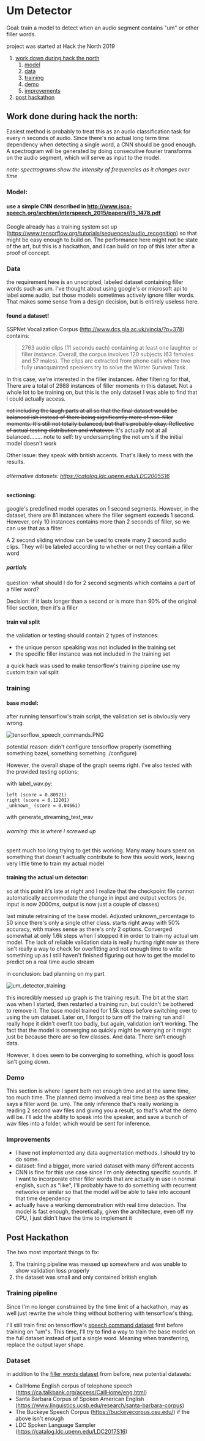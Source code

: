 # Um Detector

Goal: train a model to detect when an audio segment contains "um" or other filler words.

project was started at Hack the North 2019

1. [work down during hack the north](#work-done-during-hack-the-north:)
    1. [model](#model)
    2. [data](#data)
    3. [training](#training)
    4. [demo](#demo)
    5. [improvements](#improvements)
2. [post hackathon](#post-hackathon)

## Work done during hack the north:

Easiest method is probably to treat this as an audio classification task for every n seconds of audio. Since there's no actual long term time dependency when detecting a single word, a CNN should be good enough. A spectrogram will be generated by doing consecutive fourier transforms on the audio segment, which will serve as input to the model.

_note: spectrograms show the intensity of frequencies as it changes over time_

### Model:
#### use a simple CNN described in http://www.isca-speech.org/archive/interspeech_2015/papers/i15_1478.pdf

Google already has a training system set up (https://www.tensorflow.org/tutorials/sequences/audio_recognition) so that might be easy enough to build on. The performance here might not be state of the art, but this is a hackathon, and I can build on top of this later after a proof of concept.

### Data

the requirement here is an unscripted, labeled dataset containing filler words such as um. 
I've thought about using google's or microsoft api to label some audio, but those models sometimes actively ignore filler words. That makes some sense from a design decision, but is entirely useless here.

#### found a dataset!

SSPNet Vocalization Corpus (http://www.dcs.gla.ac.uk/vincia/?p=378) contains:

> 2763 audio clips (11 seconds each) containing at least one laughter or filler instance. Overall, the corpus involves 120 subjects (63 females and 57 males). The clips are extracted from phone calls where two fully unacquainted speakers try to solve the Winter Survival Task.

In this case, we're interested in the filler instances. After filtering for that, There are a total of 2988 instances of filler moments in this dataset. Not a whole lot to be training on, but this is the only dataset I was able to find that I could actually access.

~~not including the laugh parts at all so that the final dataset would be balanced ish instead of there being significantly more of non-filler moments. It's still not totally balanced, but that's probably okay. Reflective of actual testing distribution and whatever.~~
It's actually not at all balanced........ note to self: try undersampling the not um's if the initial model doesn't work

Other issue: they speak with british accents. That's likely to mess with the results.

###### alternative datasets:  https://catalog.ldc.upenn.edu/LDC2005S16

#### sectioning:

google's predefined model operates on 1 second segments. However, in the dataset, there are 81 instances where the filler segment exceeds 1 second. However, only 10 instances contains more than 2 seconds of filler, so we can use that as a filter

A 2 second sliding window can be used to create many 2 second audio clips. They will be labeled according to whether or not they contain a filler word

##### partials

question: what should I do for 2 second segments which contains a part of a filler word?

Decision: if it lasts longer than a second or is more than 90% of the original filler section, then it's a filler

#### train val split

the validation or testing should contain 2 types of instances:

- the unique person speaking was not included in the training set
- the specific filler instance was not included in the training set

a quick hack was used to make tensorflow's training pipeline use my custom train val split

### training

#### base model:

after running tensorflow's train script, the validation set is obviously very wrong. 

![tensorflow_speech_commands.PNG](tensorflow_speech_commands.PNG)

potential reason: didn't configure tensorflow properly (something something bazel, something something ./configure)

However, the overall shape of the graph seems right. I've also tested with the provided testing options:

with label_wav.py:

```
left (score = 0.80921)
right (score = 0.12201)
_unknown_ (score = 0.04661)
```

with generate_streaming_test_wav

###### warning: this is where I screwed up
spent much too long trying to get this working. Many many hours spent on something that doesn't actually contribute to how this would work, leaving very little time to train my actual model

#### training the actual um detector:

so at this point it's late at night and I realize that the checkpoint file cannot automatically accommodate the change in input and output vectors (ie. input is now 2000ms, output is now just a couple of classes)

last minute retraining of the base model. Adjusted unknown_percentage to 50 since there's only a single other class. starts right away with 50% accuracy, with makes sense as there's only 2 options. Converged somewhat at only 1.6k steps when I stopped it in order to train my actual um model. The lack of reliable validation data is really hurting right now as there isn't really a way to check for overfitting and not enough time to write something up as I still haven't finished figuring out how to get the model to predict on a real time audio stream

in conclusion: bad planning on my part

![um_detector_training](um_detector.PNG)

this incredibly messed up graph is the training result. The bit at the start was when I started, then restarted a training run, but couldn't be bothered to remove it. The base model trained for 1.5k steps before switching over to using the um dataset. Later on, I forgot to turn off the training run and I really hope it didn't overfit too badly, but again, validation isn't working. The fact that the model is converging so quickly might be worrying or it might just be because there are so few classes. And data. There isn't enough data. 

However, it does seem to be converging to something, which is good! loss isn't going down. 

### Demo

This section is where I spent both not enough time and at the same time, too much time. The planned demo involved a real time beep as the speaker says a filler word (ie. um). The only inference that's really working is reading 2 second wav files and giving you a result, so that's what the demo will be. I'll add the ability to speak into the speaker, and save a bunch of wav files into a folder, which would be sent for inference.

### Improvements

- I have not implemented any data augmentation methods. I should try to do some.
- dataset: find a bigger, more varied dataset with many different accents
- CNN is fine for this use case since I'm only detecting specific sounds. If I want to incorporate other filler words that are actually in use in normal english, such as "like", I'll probably have to do something with recurrent networks or similar so that the model will be able to take into account that time dependency
- actually have a working demonstration with real time detection. The model is fast enough, theoretically, given the architecture, even off my CPU, I just didn't have the time to implement it

## Post Hackathon

The two most important things to fix:
1. The training pipeline was messed up somewhere and was unable to show validation loss properly 
2. the dataset was small and only contained british english

### Training pipeline
Since I'm no longer constrained by the time limit of a hackathon, may as well just rewrite the whole thing without bothering with tensorflow's thing.

I'll still train first on tensorflow's [speech command dataset](https://ai.googleblog.com/2017/08/launching-speech-commands-dataset.html) first before training on "um"s. This time, I'll try to find a way to train the base model on the full dataset instead of just a single word. Meaning when transferring, replace the output layer shape.

### Dataset
in addition to the [filler words dataset](#found-a-dataset) from before, new potential datasets:
- CallHome English corpus of telephone speech (https://ca.talkbank.org/access/CallHome/eng.html)
- Santa Barbara Corpus of Spoken American English (https://www.linguistics.ucsb.edu/research/santa-barbara-corpus)
- The Buckeye Speech Corpus (https://buckeyecorpus.osu.edu/) if the above isn't enough
- LDC Spoken Language Sampler (https://catalog.ldc.upenn.edu/LDC2017S16)